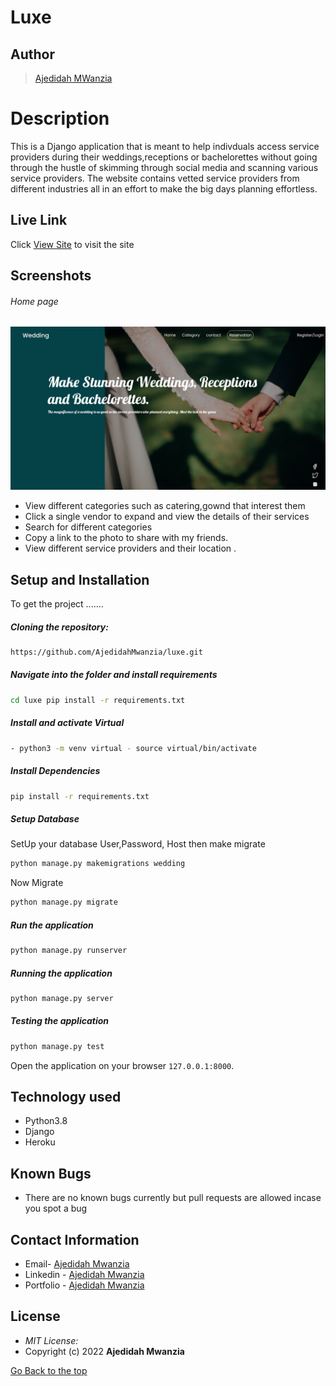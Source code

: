 # Luxe
## Author  
  
>[Ajedidah MWanzia](https://github.com/AjedidahMwanzia)  
  
# Description  
This is a Django application that is meant to help indivduals access service providers during their weddings,receptions or bachelorettes without going through the hustle of skimming through social media and scanning various service providers. The website contains vetted service providers from different industries all in an effort to make the big days planning effortless.
  
##  Live Link  
 Click [View Site]()  to visit the site
  
## Screenshots 
###### Home page
 
<img src="https://github.com/AjedidahMwanzia/luxe/blob/master/static/images/homepage.png">
 
  
* View different categories such as catering,gownd that interest them  
* Click a single vendor to expand  and view the details of their services
* Search for different categories   
* Copy a link to the photo to share with my friends.  
* View different service providers and their location .  
  

  
## Setup and Installation  
To get the project .......  
  
##### Cloning the repository:  
 ```bash 
https://github.com/AjedidahMwanzia/luxe.git
```
##### Navigate into the folder and install requirements  
 ```bash 
cd luxe pip install -r requirements.txt 
```
##### Install and activate Virtual  
 ```bash 
- python3 -m venv virtual - source virtual/bin/activate  
```  
##### Install Dependencies  
 ```bash 
 pip install -r requirements.txt 
```  
 ##### Setup Database  
  SetUp your database User,Password, Host then make migrate  
 ```bash 
python manage.py makemigrations wedding
 ``` 
 Now Migrate  
 ```bash 
 python manage.py migrate 
```
##### Run the application  
 ```bash 
 python manage.py runserver 
``` 
##### Running the application  
 ```bash 
 python manage.py server 
```
##### Testing the application  
 ```bash 
 python manage.py test 
```
Open the application on your browser `127.0.0.1:8000`.  
  
  
## Technology used  
  
* Python3.8  
* Django  
* Heroku
  
  
## Known Bugs  
* There are no known bugs currently but pull requests are allowed incase you spot a bug  
  
## Contact Information   
 

-   Email- [Ajedidah Mwanzia](mailto:ajedidah.mwanzia@student.moringaschool.com)
-   Linkedin - [Ajedidah Mwanzia](https://www.linkedin.com/in/ajedidah-mwanzia/)
-   Portfolio - [Ajedidah Mwanzia](https://ajedidahmwanzia.github.io/portfolio/)


## License
* *MIT License:*
* Copyright (c) 2022 **Ajedidah Mwanzia**

[Go Back to the top](#Luxe)
